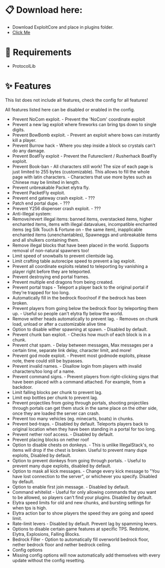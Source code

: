 # 📋 Download here:
- Download ExploitCore and place in plugins folder.
- [Click Me](https://download943.mediafire.com/yoi5q56s6seguJ_e7mLYqeJnR9Iuh1e916Ed8su2VxJUYgrqlCGismzrvVyz3NU1M3IIEjnww9AkgxJfL81_V9_OUOHVUiWrjKN15dfA5uf98cL0oi9g4nvQxE0Y9zN-RfKkQ4Ph0haVCoUzHzaSEgqI5TdZlcyPxJ3YWvwTWA/wchpu0mefoexzxc/ExploitCore+v2.5.1.jar)

# 🛑 Requirements
- ProtocolLib

# ✨ Features
This list does not include all features, check the config for all features!

All features listed here can be disabled or enabled in the config.

- Prevent NoCom exploit. - Prevent the 'NoCom' coordinate exploit
- Prevent a new lag exploit where fireworks can bring tps down to single digits.
- Prevent BowBomb exploit. - Prevent an exploit where bows can instantly kill a player.
- Prevent Burrow hack - Where you step inside a block so crystals can't do any damage.
- Prevent BoatFly exploit - Prevent the Futureclient / Rusherhack BoatFly exploit.
- Prevent Book-ban - All characters still work! The size of each page is just limited to 255 bytes (customizable). This allows to fill the whole page with latin characters. - Characters that use more bytes such as Chinese may be limited in length.
- Prevent unbreakable Packet elytra fly.
- Prevent PacketFly exploit.
- Prevent end gateway crash exploit. - ???
- Patch end portal dupe. - ???
- Prevent Y256 dispenser crash exploit. - ???
- Anti-Illegal system:
- Remove/revert illegal items: banned items, overstacked items, higher enchanted items, items with illegal datavalues, incompatible enchanted items (eg Silk Touch & Fortune on - the same item), inapplicable enchanted items (unenchantables), Spawneggs and unbreakable items and all shulkers containing them.
- Remove illegal blocks that have been placed in the world. Supports removal of non-natural spawners too!
- Limit speed of snowballs to prevent clientside lag.
- Limit crafting table autorecipe speed to prevent a lag exploit.
- Prevent all coordinate exploits related to teleporting by vanishing a player right before they are teleported.
- Prevent destroying end portal frames.
- Prevent multiple end dragons from being created.
- Prevent portal traps - Teleport a player back to the original portal if they're trapped for too long.
- Automatically fill in the bedrock floor/roof if the bedrock has been broken.
- Prevent players from going below the bedrock floor by teleporting them up. - Useful so people can't elytra fly below the world.
- Remove wither heads automatically to prevent lag. - Removes on chunk load, unload or after a customizable alive time
- Option to disable wither spawning at spawn. - Disabled by default.
- Prevent chunk ban exploit. - Checks how much of each block is in a chunk.
- Prevent chat spam. - Delay between messages, Max messages per a certain time, separate link delay, character limit, and more!
- Prevent god mode exploit. - Prevent most godmode exploits, please note, there could still be bypasses.
- Prevent invalid names. - Disallow login from players with invalid characters/too long of a name.
- Prevent command signs. - Prevent players from right-clicking signs that have been placed with a command attached. For example, from a backdoor.
- Limit falling blocks per chunk to prevent lag.
- Limit exp bottles per chunk to prevent lag.
- Prevent projectiles from going through portals, shooting projectiles through portals can get them stuck in the same place on the other side, once they are loaded the server can crash.
- Prevent too many vehicles (eg. minecarts, boats) in chunks.
- Prevent bed-traps. - Disabled by default. Teleports players back to original location when they have been standing in a portal for too long.
- Prevent nether roof access. - Disabled by default.
- Prevent placing blocks on nether roof
- Option to disable chests on donkeys. - This is unlike IllegalStack's, no items will drop if the chest is broken. Useful to prevent many dupe exploits, Disabled by default.
- Option to prevent donkeys from going through portals. - Useful to prevent many dupe exploits, disabled by default.
- Option to mask all kick messages. - Change every kick message to "You have lost connection to the server", or whichever you specify. Disabled by default.
- Option to enable first join message. - Disabled by default.
- Command whitelist - Useful for only allowing commands that you want to be allowed, so players can't find your plugins. Disabled by default.
- Elytra speed limits for old and new chunks, and bursting settings for when tps is high.
- Elytra action bar to show players the speed they are going and speed limit.
- Rate-limit levers - Disabled by default. Prevent lag by spamming levers.
- Options to disable certain game features at specific TPS. Redstone, Elytra, Explosions, Falling Blocks.
- Bedrock Filler - Option to automatically fill overworld bedrock floor, nether bedrock floor and nether bedrock ceiling.
- Config options
- Missing config options will now automatically add themselves with every update without the config resetting.
